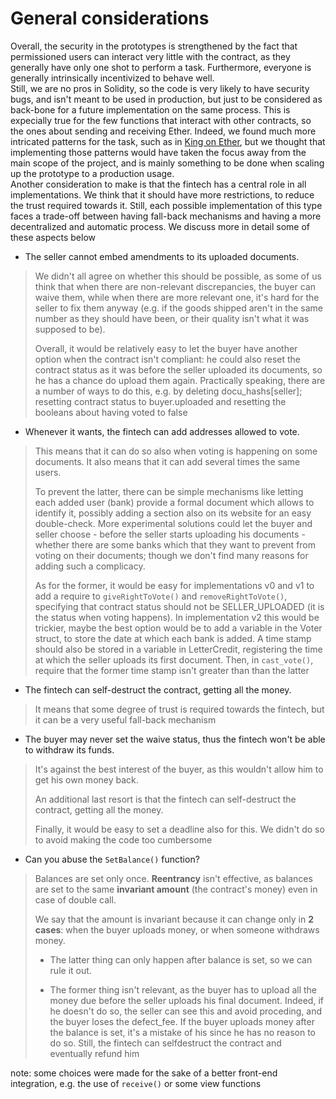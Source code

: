 # General considerations
Overall, the security in the prototypes is strengthened by the fact that permissioned users can interact very little with the contract, as they generally have only one shot to perform a task. Furthermore, everyone is generally intrinsically incentivized to behave well. \
Still, we are no pros in Solidity, so the code is very likely to have security bugs, and isn't meant to be used in production, but just to be considered as back-bone for a future implementation on the same process. This is expecially true for the few functions that interact with other contracts, so the ones about sending and receiving Ether. Indeed, we found much more intricated patterns for the task, such as in [King on Ether](https://github.com/kieranelby/KingOfTheEtherThrone/blob/v1.0/contracts/KingOfTheEtherThrone.sol), but we thought that implementing those patterns would have taken the focus away from the main scope of the project, and is mainly something to be done when scaling up the prototype to a production usage. \
Another consideration to make is that the fintech has a central role in all implementations. We think that it should have more restrictions, to reduce the trust required towards it. Still, each possible implementation of this type faces a trade-off between having fall-back mechanisms and having a more decentralized and automatic process. We discuss more in detail some of these aspects below

- The seller cannot embed amendments to its uploaded documents.
> We didn't all agree on whether this should be possible, as some of us think that when there are non-relevant discrepancies, the buyer can waive them, while when there are more relevant one, it's hard for the seller to fix them anyway (e.g. if the goods shipped aren't in the same number as they should have been, or their quality isn't what it was supposed to be).
> 
> Overall, it would be relatively easy to let the buyer have another option when the contract isn't compliant: he could also reset the contract status as it was before the seller uploaded its documents, so he has a chance do upload them again. Practically speaking, there are a number of ways to do this, e.g. by deleting docu_hashs[seller]; resetting contract status to buyer.uploaded and resetting the booleans about having voted to false

- Whenever it wants, the fintech can add addresses allowed to vote.
> This means that it can do so also when voting is happening on some documents. It also means that it can add several times the same users. 
>
> To prevent the latter, there can be simple mechanisms like letting each added user (bank) provide a formal document which allows to identify it, possibly adding a section also on its website for an easy double-check. More experimental solutions could let the buyer and seller choose - before the seller starts uploading his documents - whether there are some banks which that they want to prevent from voting on their documents; though we don't find many reasons for adding such a complicacy.
>
> As for the former, it would be easy for implementations v0 and v1 to add a require to `giveRightToVote()` and `removeRightToVote()`, specifying that contract status should not be SELLER_UPLOADED (it is the status when voting happens). In implementation v2 this would be trickier, maybe the best option would be to add a variable in the Voter struct, to store the date at which each bank is added. A time stamp should also be stored in a variable in LetterCredit, registering the time at which the seller uploads its first document. Then, in `cast_vote()`, require that the former time stamp isn't greater than than the latter

- The fintech can self-destruct the contract, getting all the money.
> It means that some degree of trust is required towards the fintech, but it can be a very useful fall-back mechanism

- The buyer may never set the waive status, thus the fintech won't be able to withdraw its funds.
> It's against the best interest of the buyer, as this wouldn't allow him to get his own money back.
>
> An additional last resort is that the fintech can self-destruct the contract, getting all the money.
>
> Finally, it would be easy to set a deadline also for this. We didn't do so to avoid making the code too cumbersome

- Can you abuse the `SetBalance()` function?
> Balances are set only once. **Reentrancy** isn't effective, as balances are set to the same **invariant amount** (the contract's money) even in case of double call.
>
> We say that the amount is invariant because it can change only in **2 cases**: when the buyer uploads money, or when someone withdraws money. 
>
>  - The latter thing can only happen after balance is set, so we can rule it out. 
>
>  - The former thing isn't relevant, as the buyer has to upload all the money due before the seller uploads his final document. Indeed, if he doesn't do so, the seller can see this and avoid proceding, and the buyer loses the defect_fee. If the buyer uploads money after the balance is set, it's a mistake of his since he has no reason to do so. Still, the fintech can selfdestruct the contract and eventually refund him


note: some choices were made for the sake of a better front-end integration, e.g. the use of `receive()` or some view functions 


